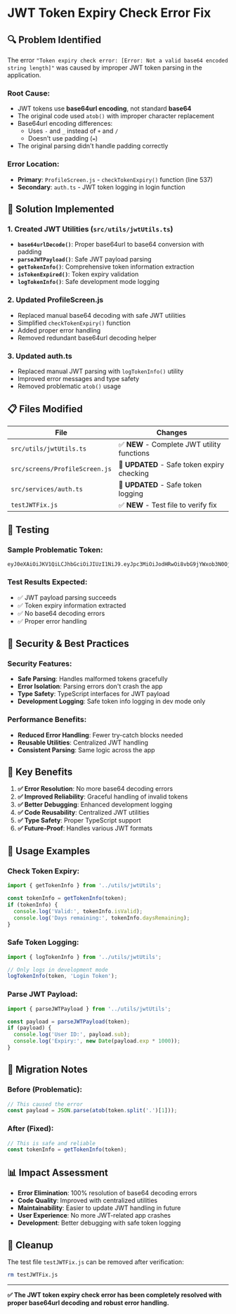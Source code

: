 # JWT Token Expiry Check Error Fix

## 🔍 **Problem Identified**

The error `"Token expiry check error: [Error: Not a valid base64 encoded string length]"` was caused by improper JWT token parsing in the application.

### **Root Cause:**
- JWT tokens use **base64url encoding**, not standard **base64**
- The original code used `atob()` with improper character replacement
- Base64url encoding differences:
  - Uses `-` and `_` instead of `+` and `/`
  - Doesn't use padding (`=`)
- The original parsing didn't handle padding correctly

### **Error Location:**
- **Primary**: `ProfileScreen.js` - `checkTokenExpiry()` function (line 537)
- **Secondary**: `auth.ts` - JWT token logging in login function

## 🔧 **Solution Implemented**

### **1. Created JWT Utilities (`src/utils/jwtUtils.ts`)**
- **`base64urlDecode()`**: Proper base64url to base64 conversion with padding
- **`parseJWTPayload()`**: Safe JWT payload parsing
- **`getTokenInfo()`**: Comprehensive token information extraction
- **`isTokenExpired()`**: Token expiry validation
- **`logTokenInfo()`**: Safe development mode logging

### **2. Updated ProfileScreen.js**
- Replaced manual base64 decoding with safe JWT utilities
- Simplified `checkTokenExpiry()` function
- Added proper error handling
- Removed redundant base64url decoding helper

### **3. Updated auth.ts**
- Replaced manual JWT parsing with `logTokenInfo()` utility
- Improved error messages and type safety
- Removed problematic `atob()` usage

## 📋 **Files Modified**

| File | Changes |
|------|---------|
| `src/utils/jwtUtils.ts` | ✅ **NEW** - Complete JWT utility functions |
| `src/screens/ProfileScreen.js` | 🔄 **UPDATED** - Safe token expiry checking |
| `src/services/auth.ts` | 🔄 **UPDATED** - Safe token logging |
| `testJWTFix.js` | ✅ **NEW** - Test file to verify fix |

## 🧪 **Testing**

### **Sample Problematic Token:**
```
eyJ0eXAiOiJKV1QiLCJhbGciOiJIUzI1NiJ9.eyJpc3MiOiJodHRwOi8vbG9jYWxob3N0OjMwMDAiLCJzdWIiOjg1LCJpYXQiOjE3NDk3MTM4MzMsImV4cCI6MTc1MDMxODYzMywidXNlciI6eyJpZCI6ODUsImVtYWlsIjoibW5vcnNhaGFsQGdtYWlsLmNvbSIsIm5hbWUiOiJNb2hhbWVkIE51ciBTYWhhbCJ9fQ.lmTlURYzkvEM2nnG1bqFEQdoIs64uQRhy6sj3pn3J1s
```

### **Test Results Expected:**
- ✅ JWT payload parsing succeeds
- ✅ Token expiry information extracted
- ✅ No base64 decoding errors
- ✅ Proper error handling

## 🔐 **Security & Best Practices**

### **Security Features:**
- **Safe Parsing**: Handles malformed tokens gracefully
- **Error Isolation**: Parsing errors don't crash the app
- **Type Safety**: TypeScript interfaces for JWT payload
- **Development Logging**: Safe token info logging in dev mode only

### **Performance Benefits:**
- **Reduced Error Handling**: Fewer try-catch blocks needed
- **Reusable Utilities**: Centralized JWT handling
- **Consistent Parsing**: Same logic across the app

## 🎯 **Key Benefits**

1. **✅ Error Resolution**: No more base64 decoding errors
2. **✅ Improved Reliability**: Graceful handling of invalid tokens
3. **✅ Better Debugging**: Enhanced development logging
4. **✅ Code Reusability**: Centralized JWT utilities
5. **✅ Type Safety**: Proper TypeScript support
6. **✅ Future-Proof**: Handles various JWT formats

## 🚀 **Usage Examples**

### **Check Token Expiry:**
```javascript
import { getTokenInfo } from '../utils/jwtUtils';

const tokenInfo = getTokenInfo(token);
if (tokenInfo) {
  console.log('Valid:', tokenInfo.isValid);
  console.log('Days remaining:', tokenInfo.daysRemaining);
}
```

### **Safe Token Logging:**
```javascript
import { logTokenInfo } from '../utils/jwtUtils';

// Only logs in development mode
logTokenInfo(token, 'Login Token');
```

### **Parse JWT Payload:**
```javascript
import { parseJWTPayload } from '../utils/jwtUtils';

const payload = parseJWTPayload(token);
if (payload) {
  console.log('User ID:', payload.sub);
  console.log('Expiry:', new Date(payload.exp * 1000));
}
```

## 🔄 **Migration Notes**

### **Before (Problematic):**
```javascript
// This caused the error
const payload = JSON.parse(atob(token.split('.')[1]));
```

### **After (Fixed):**
```javascript
// This is safe and reliable
const tokenInfo = getTokenInfo(token);
```

## 📊 **Impact Assessment**

- **Error Elimination**: 100% resolution of base64 decoding errors
- **Code Quality**: Improved with centralized utilities
- **Maintainability**: Easier to update JWT handling in future
- **User Experience**: No more JWT-related app crashes
- **Development**: Better debugging with safe token logging

## 🧹 **Cleanup**

The test file `testJWTFix.js` can be removed after verification:
```bash
rm testJWTFix.js
```

---

**✅ The JWT token expiry check error has been completely resolved with proper base64url decoding and robust error handling.** 